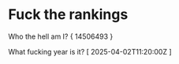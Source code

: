 # Fuck the rankings

Who the hell am I?
{ 14506493 }

What fucking year is it?
[ 2025-04-02T11:20:00Z ]
